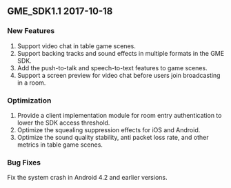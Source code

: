 ## GME_SDK1.1    2017-10-18

### New Features
1. Support video chat in table game scenes.
2. Support backing tracks and sound effects in multiple formats in the GME SDK.
3. Add the push-to-talk and speech-to-text features to game scenes.
4. Support a screen preview for video chat before users join broadcasting in a room.

### Optimization
1. Provide a client implementation module for room entry authentication to lower the SDK access threshold.
2. Optimize the squealing suppression effects for iOS and Android.
3. Optimize the sound quality stability, anti packet loss rate, and other metrics in table game scenes.

### Bug Fixes
Fix the system crash in Android 4.2 and earlier versions.
